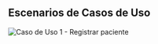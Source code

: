 ## Escenarios de Casos de Uso

![Caso de Uso 1 - Registrar paciente](CasosDeUso/RegistrarPaciente)
  
